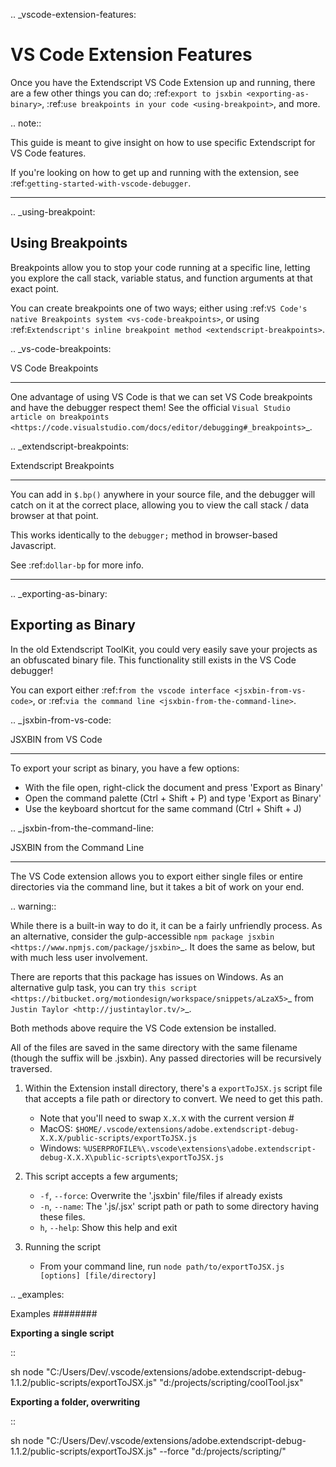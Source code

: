 .. _vscode-extension-features:

VS Code Extension Features
==========================

Once you have the Extendscript VS Code Extension up and running, there are a few other things you can do; :ref:`export to jsxbin <exporting-as-binary>`, :ref:`use breakpoints in your code <using-breakpoint>`, and more.

.. note::

  This guide is meant to give insight on how to use specific Extendscript for VS Code features.

  If you're looking on how to get up and running with the extension, see :ref:`getting-started-with-vscode-debugger`.

--------------------------------------------------------------------------------

.. _using-breakpoint:

Using Breakpoints
-----------------

Breakpoints allow you to stop your code running at a specific line, letting you explore the call stack, variable status, and function arguments at that exact point.

You can create breakpoints one of two ways; either using :ref:`VS Code's native Breakpoints system <vs-code-breakpoints>`, or using :ref:`Extendscript's inline breakpoint method <extendscript-breakpoints>`.

.. _vs-code-breakpoints:

VS Code Breakpoints
*******************

One advantage of using VS Code is that we can set VS Code breakpoints and have the debugger respect them! See the official `Visual Studio article on breakpoints <https://code.visualstudio.com/docs/editor/debugging#_breakpoints>`_.

.. _extendscript-breakpoints:

Extendscript Breakpoints
************************

You can add in ``$.bp()`` anywhere in your source file, and the debugger will catch on it at the correct place, allowing you to view the call stack / data browser at that point.

This works identically to the ``debugger;`` method in browser-based Javascript.

See :ref:`dollar-bp` for more info.

--------------------------------------------------------------------------------

.. _exporting-as-binary:

Exporting as Binary
-------------------

In the old Extendscript ToolKit, you could very easily save your projects as an obfuscated binary file. This functionality still exists in the VS Code debugger!

You can export either :ref:`from the vscode interface <jsxbin-from-vs-code>`, or :ref:`via the command line <jsxbin-from-the-command-line>`.

.. _jsxbin-from-vs-code:

JSXBIN from VS Code
*******************

To export your script as binary, you have a few options:

  - With the file open, right-click the document and press 'Export as Binary'
  - Open the command palette (Ctrl + Shift + P) and type 'Export as Binary'
  - Use the keyboard shortcut for the same command (Ctrl + Shift + J)

.. _jsxbin-from-the-command-line:

JSXBIN from the Command Line
****************************

The VS Code extension allows you to export either single files or entire directories via the command line, but it takes a bit of work on your end.

.. warning::

  While there is a built-in way to do it, it can be a fairly unfriendly process. As an alternative, consider the gulp-accessible `npm package jsxbin <https://www.npmjs.com/package/jsxbin>`_. It does the same as below, but with much less user involvement.

  There are reports that this package has issues on Windows. As an alternative gulp task, you can try `this script <https://bitbucket.org/motiondesign/workspace/snippets/aLzaX5>`_ from `Justin Taylor <http://justintaylor.tv/>`_.

  Both methods above require the VS Code extension be installed.

All of the files are saved in the same directory with the same filename (though the suffix will be .jsxbin). Any passed directories will be recursively traversed.

1. Within the Extension install directory, there's a ``exportToJSX.js`` script file that accepts a file path or directory to convert. We need to get this path.

    - Note that you'll need to swap `X.X.X` with the current version #
    - MacOS: ``$HOME/.vscode/extensions/adobe.extendscript-debug-X.X.X/public-scripts/exportToJSX.js``
    - Windows: ``%USERPROFILE%\.vscode\extensions\adobe.extendscript-debug-X.X.X\public-scripts\exportToJSX.js``
2. This script accepts a few arguments;

    - ``-f``, ``--force``: Overwrite the '.jsxbin' file/files if already exists
    - ``-n``, ``--name``: The '.js/.jsx' script path or path to some directory having these files.
    - ``h``, ``--help``: Show this help and exit
3. Running the script

    - From your command line, run ``node path/to/exportToJSX.js [options] [file/directory]``

.. _examples:

Examples
########

**Exporting a single script**

::

  sh node "C:/Users/Dev/.vscode/extensions/adobe.extendscript-debug-1.1.2/public-scripts/exportToJSX.js" "d:/projects/scripting/coolTool.jsx"

**Exporting a folder, overwriting**

::

  sh node "C:/Users/Dev/.vscode/extensions/adobe.extendscript-debug-1.1.2/public-scripts/exportToJSX.js" --force "d:/projects/scripting/"
